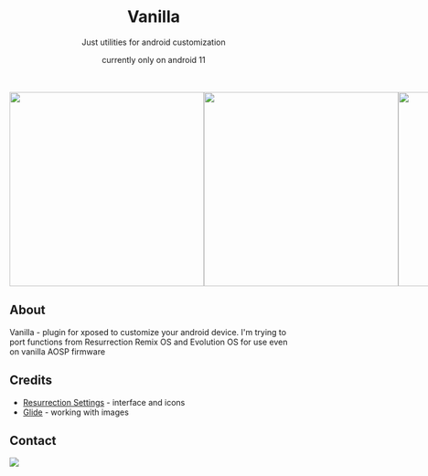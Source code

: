 <h1 align="center">Vanilla</h1>
<p align="center">Just utilities for android customization</p>
<p align="center">currently only on android 11</p>
<br/>
<br/>
<div style="display: flex;justify-content: space-between;">
<img src="https://raw.githubusercontent.com/ServOKio/Vanilla/main/screenshots/Screenshot_20220703_212200.png" height="340px"/>
<img src="https://raw.githubusercontent.com/ServOKio/Vanilla/main/screenshots/Screenshot_20220703_211828.png" height="340px"/>
<img src="https://raw.githubusercontent.com/ServOKio/Vanilla/main/screenshots/Screenshot_20220703_212128.png" height="340px"/>
<img src="https://raw.githubusercontent.com/ServOKio/Vanilla/main/screenshots/Screenshot_20220703_212140.png" height="340px"/>
<img src="https://raw.githubusercontent.com/ServOKio/Vanilla/main/screenshots/Screenshot_20220703_212217.png" height="340px"/>
</div>

## About

Vanilla - plugin for xposed to customize your android device. I'm trying to port functions from Resurrection Remix OS and Evolution OS for use even on vanilla AOSP firmware

## Credits

- [Resurrection Settings](https://github.com/ResurrectionRemix/Resurrection_packages_apps_Settings) - interface and icons
- [Glide](https://github.com/bumptech/glide) - working with images

## Contact
<a href="https://discord.gg/hqveSV6wH7"><img src="https://discord.com/api/guilds/913437048503931001/widget.png?style=banner2"/></a>
